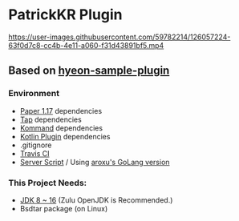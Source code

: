 # PatrickKR Plugin

https://user-images.githubusercontent.com/59782214/126057224-63f0d7c8-cc4b-4e11-a060-f31d43891bf5.mp4

## Based on [hyeon-sample-plugin](https://github.com/qogusdn1017/hyeon-sample-plugin)

### Environment

- [Paper 1.17](https://papermc.io/downloads) dependencies
- [Tap](https://github.com/monun/tap) dependencies
- [Kommand](https://github.com/monun/kommand/) dependencies
- [Kotlin Plugin](https://github.com/monun/kotlin-plugin/) dependencies
- .gitignore
- [Travis CI](https://travis-ci.com/)
- [Server Script](https://github.com/monun/server-script) / Using [aroxu's GoLang version](https://github.com/aroxu/server-script/)

### This Project Needs:

- [JDK 8 ~ 16](https://www.azul.com/downloads/) (Zulu OpenJDK is Recommended.)
- Bsdtar package (on Linux)
